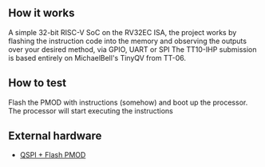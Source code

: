 <!---

This file is used to generate your project datasheet. Please fill in the information below and delete any unused
sections.

You can also include images in this folder and reference them in the markdown. Each image must be less than
512 kb in size, and the combined size of all images must be less than 1 MB.
-->
## How it works

A simple 32-bit RISC-V SoC on the RV32EC ISA, the project works by flashing the instruction code into the memory and observing the outputs over your desired method, via GPIO, UART or SPI
The TT10-IHP submission is based entirely on MichaelBell's TinyQV from TT-06.

## How to test

Flash the PMOD with instructions (somehow) and boot up the processor. The processor will start executing the instructions

## External hardware
- [QSPI + Flash PMOD](https://github.com/mole99/qspi-pmod)
